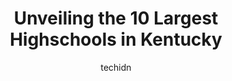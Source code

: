 ---
layout: ampstory
image: https://i0.wp.com/paketmu.com/wp-content/uploads/2023/06/southern-high-school-0-in-kentucky-1686368971.jpeg?resize=640,853
author: techidn
featured: false
description: Explore the diverse Highschool scene in Kentucky, home to an incredible selection of 10 establishments catering to every taste. Whether youre in search of iconic favorites or undiscovered t
title: Unveiling the 10 Largest Highschools in Kentucky
cover:
   title: Unveiling the 10 Largest Highschools in Kentucky
   subtitle: RICKPATE
   background: https://paketmu.com/wp-content/uploads/2023/06/southern-high-school-0-in-kentucky-1686368971.jpeg

pages: 
 - layout: thirds
   top: <h1>#1 Southern High School</h1>
   bottom: "<p>What I love about southern is that the original old building from 1961 is still there and the new school was built around it, they still have the 4th floor which is used </p>"
   background: https://paketmu.com/wp-content/uploads/2023/06/southern-high-school-1-in-kentucky-1686368972.jpeg
   backgroundblur: true
 - layout: thirds
   top: <h1>#2 Seneca High School</h1>
   bottom: "<p>Facility is a dump. I think it could use some new paving and an update on the baseball fields. Especially the bathrooms. And why is the womens bathroom locked. I had to </p>"
   background: https://paketmu.com/wp-content/uploads/2023/06/southern-high-school-2-in-kentucky-1686368973.jpeg
   cta:
      link: https://paketmu.com/unveiling-the-10-largest-highschools-in-kentucky/
      text: Unveiling the 10 Largest Highschools in Kentucky
 - layout: thirds
   top: <h1>#3 Holmes High School</h1>
   bottom: "<p>I graduated from Holmes in 1982. Best times of my teenage years. As I read some of the comments, it seems the ones complaining are the ones who probably didnt enjoy bein</p>"
   background: https://paketmu.com/wp-content/uploads/2023/06/southern-high-school-3-in-kentucky-1686368973.jpeg
   cta:
      link: https://paketmu.com/unveiling-the-10-largest-highschools-in-kentucky/
      text: Unveiling the 10 Largest Highschools in Kentucky
 - layout: thirds
   top: <h1>#4 Eastern High School</h1>
   bottom: "<p>12400 Old Shelbyville Rd, Louisville, KY 40243, United States</p>"
   background: https://images.unsplash.com/photo-1567360425618-1594206637d2?ixlib=rb-4.0.3&ixid=MnwxMjA3fDB8MHxwaG90by1wYWdlfHx8fGVufDB8fHx8&auto=format&fit=crop&w=640&h=853&q=80
   cta:
      link: https://paketmu.com/unveiling-the-10-largest-highschools-in-kentucky/
      text: Unveiling the 10 Largest Highschools in Kentucky
 - layout: thirds
   top: <h1>#5 Larry A. Ryle High School</h1>
   bottom: "<p>10379 US-42, Union, KY 41091, United States</p>"
   background: https://images.unsplash.com/photo-1553949345-eb786bb3f7ba?ixlib=rb-4.0.3&ixid=MnwxMjA3fDB8MHxwaG90by1wYWdlfHx8fGVufDB8fHx8&auto=format&fit=crop&w=640&h=853&q=80
   cta:
      link: https://paketmu.com/unveiling-the-10-largest-highschools-in-kentucky/
      text: Unveiling the 10 Largest Highschools in Kentucky
 - layout: thirds
   top: <h1>#6 Doss High School</h1>
   bottom: "<p>7601 St Andrews Church Rd, Louisville, KY 40214, United States</p>"
   background: https://images.unsplash.com/photo-1618005182384-a83a8bd57fbe?ixlib=rb-4.0.3&ixid=MnwxMjA3fDB8MHxwaG90by1wYWdlfHx8fGVufDB8fHx8&auto=format&fit=crop&w=640&h=853&q=80
   cta:
      link: https://paketmu.com/unveiling-the-10-largest-highschools-in-kentucky/
      text: Unveiling the 10 Largest Highschools in Kentucky
 - layout: thirds
   top: <h1>#7 Russell High School</h1>
   bottom: "<p>709 Red Devil Ln, Russell, KY 41169, United States</p>"
   background: https://images.unsplash.com/photo-1564951434112-64d74cc2a2d7?ixlib=rb-4.0.3&ixid=MnwxMjA3fDB8MHxwaG90by1wYWdlfHx8fGVufDB8fHx8&auto=format&fit=crop&w=640&h=853&q=80
   cta:
      link: https://paketmu.com/unveiling-the-10-largest-highschools-in-kentucky/
      text: Unveiling the 10 Largest Highschools in Kentucky
 - layout: thirds
   middle: Continue reading...
   background: https://images.unsplash.com/photo-1527067829737-402993088e6b?ixlib=rb-4.0.3&ixid=MnwxMjA3fDB8MHxwaG90by1wYWdlfHx8fGVufDB8fHx8&auto=format&fit=crop&w=640&h=853&q=80
   cta:
      link: https://paketmu.com/unveiling-the-10-largest-highschools-in-kentucky/
      text: Unveiling the 10 Largest Highschools in Kentucky
      
---